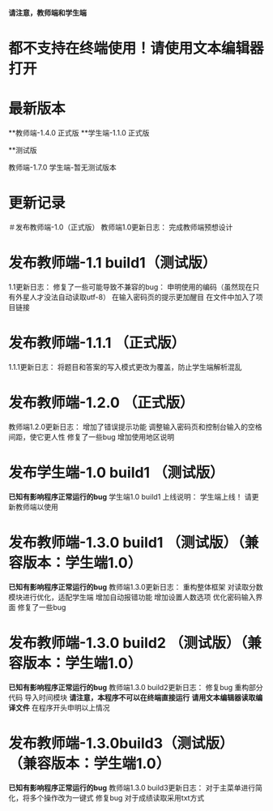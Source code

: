 **请注意，教师端和学生端**
# 都不支持在终端使用！请使用文本编辑器打开


# 最新版本
**教师端-1.4.0 正式版
**学生端-1.1.0 正式版


**测试版

教师端-1.7.0
学生端-暂无测试版本








# 更新记录

＃发布教师端-1.0（正式版）
教师端1.0更新日志：
完成教师端预想设计
# 发布教师端-1.1 build1（测试版）
1.1更新日志：
修复了一些可能导致不兼容的bug：
申明使用的编码（虽然现在只有外星人才没法自动读取utf-8）
在输入密码页的提示更加醒目
在文件中加入了项目链接
# 发布教师端-1.1.1 （正式版）
1.1.1更新日志：
将题目和答案的写入模式更改为覆盖，防止学生端解析混乱
# 发布教师端-1.2.0 （正式版）
教师端1.2.0更新日志：
增加了错误提示功能
调整输入密码页和控制台输入的空格间距，使它更人性
修复了一些bug
增加使用地区说明
# 发布学生端-1.0 build1 （测试版）
**已知有影响程序正常运行的bug**
学生端1.0 build1 上线说明：
学生端上线！
请更新教师端以使用
# 发布教师端-1.3.0 build1 （测试版）（兼容版本：学生端1.0）
**已知有影响程序正常运行的bug**
教师端1.3.0更新日志：
重构整体框架
对读取分数模块进行优化，适配学生端
增加自动报错功能
增加设置人数选项
优化密码输入界面
修复了一些bug
# 发布教师端-1.3.0 build2 （测试版）（兼容版本：学生端1.0）
**已知有影响程序正常运行的bug**
教师端1.3.0 build2更新日志：
修复bug
重构部分代码
导入时间模块
**请注意，本程序不可以在终端直接运行**
**请用文本编辑器读取编译文件**
在程序开头申明以上情况
# 发布教师端-1.3.0build3（测试版） （兼容版本：学生端1.0）
**已知有影响程序正常运行的bug**
教师端1.3.0 build3更新日志：
对于主菜单进行简化，将多个操作改为一键式
修复bug
对于成绩读取采用txt方式
